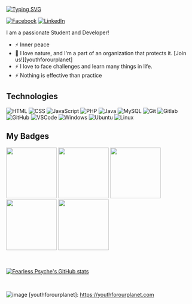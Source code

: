 [![Typing SVG](https://readme-typing-svg.herokuapp.com?font=comfortaa&color=FFFFFF&size=30&width=500&lines=Aspiring+Software+Engineer;Computer+Science+Student;Nice+to+meet+you!❤️)](https://git.io/typing-svg)

[![Facebook](https://img.icons8.com/fluency/40/000000/facebook-new.png)](https://facebook.com/fearlesspsyche)
[![LinkedIn](https://img.icons8.com/fluency/40/000000/linkedin.png)](https://www.linkedin.com/login)

I am a passionate Student and Developer!

- ⚡ Inner peace
- 🌱 I love nature, and I'm a part of an organization that protects it. [Join us!][youthforourplanet]
- ⚡ I love to face challenges and learn many things in life.
- ⚡ Nothing is effective than practice

## Technologies

![HTML](https://img.icons8.com/color/48/000000/html-5--v1.png)
![CSS](https://img.icons8.com/color/48/000000/css3.png)
![JavaScript](https://img.icons8.com/color/48/000000/javascript--v1.png)
![PHP](https://img.icons8.com/color/48/000000/php.png)
![Java](https://img.icons8.com/color/48/000000/java-coffee-cup-logo--v1.png)
![MySQL](https://img.icons8.com/color/48/000000/mysql-logo.png)
![Git](https://img.icons8.com/color/48/git.png)
![Gitlab](https://img.icons8.com/color/48/gitlab.png)
![GitHub](https://img.icons8.com/stickers/48/000000/github.png)
![VSCode](https://img.icons8.com/color/48/visual-studio-code-2019.png)
![Windows](https://img.icons8.com/color/48/windows-10.png)
![Ubuntu](https://img.icons8.com/color/48/ubuntu--v1.png)
![Linux](https://img.icons8.com/color/48/linux.png)

## My Badges
<p align="left">
  
<img src="https://user-images.githubusercontent.com/72861332/145699520-fcdc2e10-129e-442a-965a-d92437f87ed4.png" width="135" height="135" />
<img src="https://user-images.githubusercontent.com/72861332/143734761-b7c76b3d-ac52-44ad-a8ef-9b8a52176687.png" width="135" height="135" />
<img src="https://user-images.githubusercontent.com/72861332/150822853-6a605458-8513-4a33-9e73-cdd104442780.png" width="135" height="135" />
<img src="https://user-images.githubusercontent.com/72861332/143734983-19212e83-eea0-4876-a98e-94d79631dd8b.png" width="135" height="135" />
<img src="https://user-images.githubusercontent.com/72861332/181065937-8005446c-008d-4fb4-a4ad-38804bdf8994.png" width="135" height="135" />


  
  


</p>

<br />

[![Fearless Psyche's GitHub stats](https://github-readme-stats.vercel.app/api?username=Fearlesspsyche&show_icons=true&theme=radical)](https://github.com/Fearlesspsyche/github-readme-stats)

<br />



![image](https://user-images.githubusercontent.com/72861332/181066727-50d7f06d-8788-43a3-9a25-47fd9ee83793.png)
[youthforourplanet]: https://youthforourplanet.com

